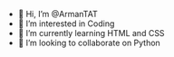 - 👋 Hi, I’m @ArmanTAT
- 👀 I’m interested in Coding
- 🌱 I’m currently learning HTML and CSS
- 💞️ I’m looking to collaborate on Python

<!---
ArmanTAT/ArmanTAT is a ✨ special ✨ repository because its `README.md` (this file) appears on your GitHub profile.
You can click the Preview link to take a look at your changes.
--->
